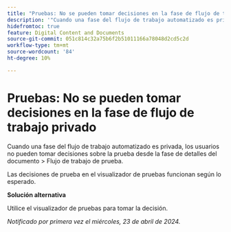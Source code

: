 ```yaml
---
title: "Pruebas: No se pueden tomar decisiones en la fase de flujo de trabajo privado"
description: '"Cuando una fase del flujo de trabajo automatizado es privada, los usuarios no pueden tomar decisiones sobre la prueba desde la fase de detalles del documento > Flujo de trabajo de prueba. Hay una solución disponible”.'
hidefromtoc: true
feature: Digital Content and Documents
source-git-commit: 051c814c32a75b6f2b51011166a78048d2cd5c2d
workflow-type: tm+mt
source-wordcount: '84'
ht-degree: 10%

---
```



# Pruebas: No se pueden tomar decisiones en la fase de flujo de trabajo privado

Cuando una fase del flujo de trabajo automatizado es privada, los usuarios no pueden tomar decisiones sobre la prueba desde la fase de detalles del documento > Flujo de trabajo de prueba.

Las decisiones de prueba en el visualizador de pruebas funcionan según lo esperado.

**Solución alternativa**

Utilice el visualizador de pruebas para tomar la decisión.

_Notificado por primera vez el miércoles, 23 de abril de 2024._
